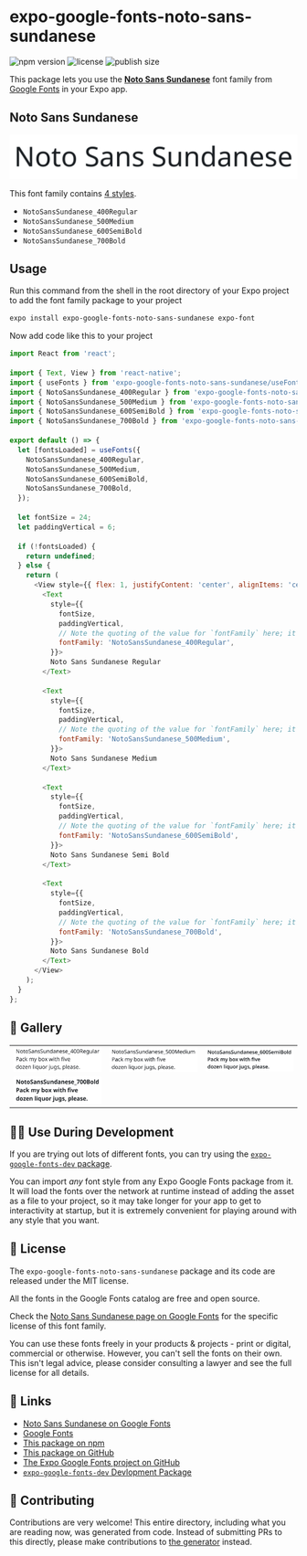 # expo-google-fonts-noto-sans-sundanese

![npm version](https://flat.badgen.net/npm/v/expo-google-fonts-noto-sans-sundanese)
![license](https://flat.badgen.net/github/license/expo/google-fonts)
![publish size](https://flat.badgen.net/packagephobia/install/expo-google-fonts-noto-sans-sundanese)

This package lets you use the [**Noto Sans Sundanese**](https://fonts.google.com/specimen/Noto+Sans+Sundanese) font family from [Google Fonts](https://fonts.google.com/) in your Expo app.

## Noto Sans Sundanese

![Noto Sans Sundanese](./font-family.png)

This font family contains [4 styles](#-gallery).

- `NotoSansSundanese_400Regular`
- `NotoSansSundanese_500Medium`
- `NotoSansSundanese_600SemiBold`
- `NotoSansSundanese_700Bold`

## Usage

Run this command from the shell in the root directory of your Expo project to add the font family package to your project
```sh
expo install expo-google-fonts-noto-sans-sundanese expo-font
```

Now add code like this to your project
```js
import React from 'react';

import { Text, View } from 'react-native';
import { useFonts } from 'expo-google-fonts-noto-sans-sundanese/useFonts';
import { NotoSansSundanese_400Regular } from 'expo-google-fonts-noto-sans-sundanese/400Regular';
import { NotoSansSundanese_500Medium } from 'expo-google-fonts-noto-sans-sundanese/500Medium';
import { NotoSansSundanese_600SemiBold } from 'expo-google-fonts-noto-sans-sundanese/600SemiBold';
import { NotoSansSundanese_700Bold } from 'expo-google-fonts-noto-sans-sundanese/700Bold';

export default () => {
  let [fontsLoaded] = useFonts({
    NotoSansSundanese_400Regular,
    NotoSansSundanese_500Medium,
    NotoSansSundanese_600SemiBold,
    NotoSansSundanese_700Bold,
  });

  let fontSize = 24;
  let paddingVertical = 6;

  if (!fontsLoaded) {
    return undefined;
  } else {
    return (
      <View style={{ flex: 1, justifyContent: 'center', alignItems: 'center' }}>
        <Text
          style={{
            fontSize,
            paddingVertical,
            // Note the quoting of the value for `fontFamily` here; it expects a string!
            fontFamily: 'NotoSansSundanese_400Regular',
          }}>
          Noto Sans Sundanese Regular
        </Text>

        <Text
          style={{
            fontSize,
            paddingVertical,
            // Note the quoting of the value for `fontFamily` here; it expects a string!
            fontFamily: 'NotoSansSundanese_500Medium',
          }}>
          Noto Sans Sundanese Medium
        </Text>

        <Text
          style={{
            fontSize,
            paddingVertical,
            // Note the quoting of the value for `fontFamily` here; it expects a string!
            fontFamily: 'NotoSansSundanese_600SemiBold',
          }}>
          Noto Sans Sundanese Semi Bold
        </Text>

        <Text
          style={{
            fontSize,
            paddingVertical,
            // Note the quoting of the value for `fontFamily` here; it expects a string!
            fontFamily: 'NotoSansSundanese_700Bold',
          }}>
          Noto Sans Sundanese Bold
        </Text>
      </View>
    );
  }
};

```

## 🔡 Gallery


||||
|-|-|-|
|![NotoSansSundanese_400Regular](.//400Regular/NotoSansSundanese_400Regular.ttf.png)|![NotoSansSundanese_500Medium](.//500Medium/NotoSansSundanese_500Medium.ttf.png)|![NotoSansSundanese_600SemiBold](.//600SemiBold/NotoSansSundanese_600SemiBold.ttf.png)||
|![NotoSansSundanese_700Bold](.//700Bold/NotoSansSundanese_700Bold.ttf.png)||||


## 👩‍💻 Use During Development

If you are trying out lots of different fonts, you can try using the [`expo-google-fonts-dev` package](https://github.com/freeboub/google-fonts/tree/master/font-packages/dev#readme).

You can import *any* font style from any Expo Google Fonts package from it. It will load the fonts
over the network at runtime instead of adding the asset as a file to your project, so it may take longer
for your app to get to interactivity at startup, but it is extremely convenient
for playing around with any style that you want.

## 📖 License

The `expo-google-fonts-noto-sans-sundanese` package and its code are released under the MIT license.

All the fonts in the Google Fonts catalog are free and open source.

Check the [Noto Sans Sundanese page on Google Fonts](https://fonts.google.com/specimen/Noto+Sans+Sundanese) for the specific license of this font family.

You can use these fonts freely in your products & projects - print or digital, commercial or otherwise. However, you can't sell the fonts on their own. This isn't legal advice, please consider consulting a lawyer and see the full license for all details.

## 🔗 Links

- [Noto Sans Sundanese on Google Fonts](https://fonts.google.com/specimen/Noto+Sans+Sundanese)
- [Google Fonts](https://fonts.google.com/)
- [This package on npm](https://www.npmjs.com/package/expo-google-fonts-noto-sans-sundanese)
- [This package on GitHub](https://github.com/freeboub/google-fonts/tree/master/font-packages/noto-sans-sundanese)
- [The Expo Google Fonts project on GitHub](https://github.com/freeboub/google-fonts)
- [`expo-google-fonts-dev` Devlopment Package](https://github.com/freeboub/google-fonts/tree/master/font-packages/dev)

## 🤝 Contributing

Contributions are very welcome! This entire directory, including what you are reading now, was generated from code. Instead of submitting PRs to this directly, please make contributions to [the generator](https://github.com/freeboub/google-fonts/tree/master/packages/generator) instead.

